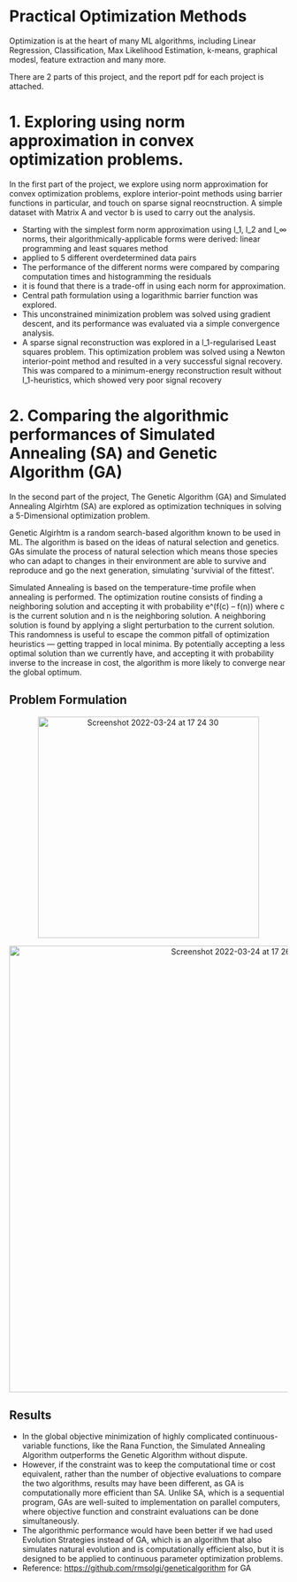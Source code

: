 # Practical Optimization Methods

Optimization is at the heart of many ML algorithms, including Linear Regression, Classification, Max Likelihood Estimation, k-means, graphical modesl, feature extraction and many more.

There are 2 parts of this project, and the report pdf for each project is attached.

# 1. Exploring using norm approximation in convex optimization problems.

In the first part of the project, we explore using norm approximation for convex optimization problems, explore interior-point methods using barrier functions in particular, and touch on sparse signal reocnstruction. A simple dataset with Matrix A and vector b is used to carry out the analysis.

- Starting with the simplest form norm approximation using l_1, l_2  and l_∞ norms, their algorithmically-applicable forms were derived: linear programming and least squares method 
- applied to 5 different overdetermined data pairs
- The performance of the different norms were compared by comparing computation times and histogramming the residuals
- it is found that there is a trade-off in using each norm for approximation. 
- Central path formulation using a logarithmic barrier function was explored. 
- This unconstrained minimization problem was solved using gradient descent, and its performance was evaluated via a simple convergence analysis. 
- A sparse signal reconstruction was explored in a l_1-regularised Least squares problem. This optimization problem was solved using a Newton interior-point method and resulted in a very successful signal recovery. This was compared to a minimum-energy reconstruction result without l_1-heuristics, which showed very poor signal recovery

# 2. Comparing the algorithmic performances of Simulated Annealing (SA) and Genetic Algorithm (GA)

In the second part of the project, The Genetic Algorithm (GA) and Simulated Annealing Algirhtm (SA) are explored as optimization techniques in solving a 5-Dimensional optimization problem.

Genetic Algirhtm is a random search-based algorithm known to be used in ML. The algorithm is based on the ideas of natural selection and genetics. GAs simulate the process of natural selection which means those species who can adapt to changes in their environment are able to survive and reproduce and go the next generation, simulating 'survivial of the fittest'.

Simulated Annealing is based on the temperature-time profile when annealing is performed. The optimization routine consists of finding a neighboring solution and accepting it with probability e^(f(c) – f(n)) where c is the current solution and n is the neighboring solution. A neighboring solution is found by applying a slight perturbation to the current solution. This randomness is useful to escape the common pitfall of optimization heuristics — getting trapped in local minima. By potentially accepting a less optimal solution than we currently have, and accepting it with probability inverse to the increase in cost, the algorithm is more likely to converge near the global optimum.

## Problem Formulation

<p align="center">
<img width="400" alt="Screenshot 2022-03-24 at 17 24 30" src="https://user-images.githubusercontent.com/71874390/160012829-07a0c797-f44a-49ef-b081-9d3f7e759d2d.png">
</p>
<p align="center">
<img width="807" alt="Screenshot 2022-03-24 at 17 26 59" src="https://user-images.githubusercontent.com/71874390/160042392-61ad0b83-1411-48c1-aa43-39b5e5f33278.png">
</p>

## Results

-  In the global objective minimization of highly complicated continuous-variable functions, like the Rana Function, the Simulated Annealing Algorithm outperforms the Genetic Algorithm without dispute.
-  However, if the constraint was to keep the computational time or cost equivalent, rather than the number of objective evaluations to compare the two algorithms, results may have been different, as GA is computationally more efficient than SA. Unlike SA, which is a sequential program, GAs are well-suited to implementation on parallel computers, where objective function and constraint evaluations can be done simultaneously. 
- The algorithmic performance would have been better if we had used Evolution Strategies instead of GA, which is an algorithm that also simulates natural evolution and is computationally efficient also, but it is designed to be applied to continuous parameter optimization problems.
- Reference: https://github.com/rmsolgi/geneticalgorithm for GA



